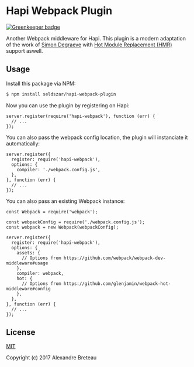 # Hapi Webpack Plugin

[![Greenkeeper badge](https://badges.greenkeeper.io/Seldszar/hapi-webpack.svg)](https://greenkeeper.io/)

Another Webpack middleware for Hapi.
This plugin is a modern adaptation of the work of [Simon Degraeve](https://github.com/SimonDegraeve/hapi-webpack-plugin) with [Hot Module Replacement (HMR)](https://webpack.js.org/concepts/hot-module-replacement/) support aswell.

## Usage

Install this package via NPM:

```bash
$ npm install seldszar/hapi-webpack-plugin
```

Now you can use the plugin by registering on Hapi:

```babel
server.register(require('hapi-webpack'), function (err) {
  // ...
});
```

You can also pass the webpack config location, the plugin will instanciate it automatically:

```node
server.register({
  register: require('hapi-webpack'),
  options: {
    compiler: './webpack.config.js',
  },
}, function (err) {
  // ...
});
```

You can also pass an existing Webpack instance:

```node
const Webpack = require('webpack');

const webpackConfig = require('./webpack.config.js');
const webpack = new Webpack(webpackConfig);

server.register({
  register: require('hapi-webpack'),
  options: {
    assets: {
      // Options from https://github.com/webpack/webpack-dev-middleware#usage
    },
    compiler: webpack,
    hot: {
      // Options from https://github.com/glenjamin/webpack-hot-middleware#config
    },
  },
}, function (err) {
  // ...
});
```

## License

[MIT](http://opensource.org/licenses/MIT)

Copyright (c) 2017 Alexandre Breteau
